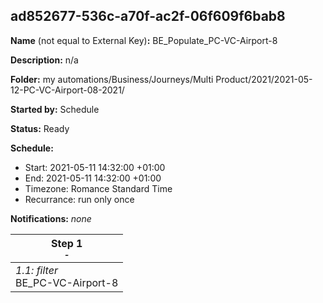 ## ad852677-536c-a70f-ac2f-06f609f6bab8

**Name** (not equal to External Key)**:** BE_Populate_PC-VC-Airport-8

**Description:** n/a

**Folder:** my automations/Business/Journeys/Multi Product/2021/2021-05-12-PC-VC-Airport-08-2021/

**Started by:** Schedule

**Status:** Ready

**Schedule:**

* Start: 2021-05-11 14:32:00 +01:00
* End: 2021-05-11 14:32:00 +01:00
* Timezone: Romance Standard Time
* Recurrance: run only once

**Notifications:** _none_


| Step 1<br>_<small>-</small>_ |
| --- |
| _1.1: filter_<br>BE_PC-VC-Airport-8 |
